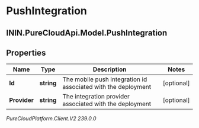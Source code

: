 # PushIntegration

## ININ.PureCloudApi.Model.PushIntegration

## Properties

|Name | Type | Description | Notes|
|------------ | ------------- | ------------- | -------------|
| **Id** | **string** | The mobile push integration id associated with the deployment | [optional] |
| **Provider** | **string** | The integration provider associated with the deployment | [optional] |



_PureCloudPlatform.Client.V2 239.0.0_
